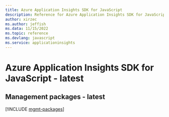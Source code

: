 ```yaml
---
title: Azure Application Insights SDK for JavaScript
description: Reference for Azure Application Insights SDK for JavaScript
author: xirzec
ms.author: jeffish
ms.data: 11/15/2022
ms.topic: reference
ms.devlang: javascript
ms.service: applicationinsights
---
```

# Azure Application Insights SDK for JavaScript - latest

## Management packages - latest
[!INCLUDE [mgmt-packages](application-insights-mgmt-index.md)]